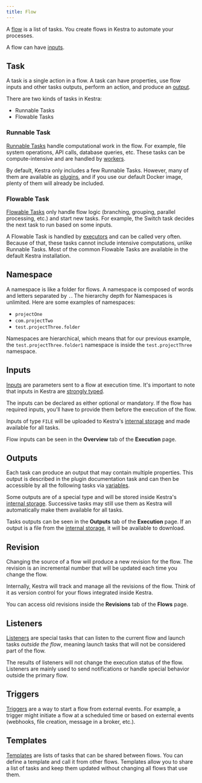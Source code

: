 ```yaml
---
title: Flow
---
```


A [flow](../04.developer-guide/01.flow.md) is a list of tasks. You create flows in Kestra to automate your processes.

A flow can have [inputs](#inputs).


## Task

A task is a single action in a flow. A task can have properties, use flow inputs and other tasks outputs, perform an action, and produce an [output](#outputs).

There are two kinds of tasks in Kestra:
- Runnable Tasks
- Flowable Tasks


### Runnable Task

[Runnable Tasks](../04.developer-guide/02.tasks.md#runnable-tasks) handle computational work in the flow. For example, file system operations, API calls, database queries, etc. These tasks can be compute-intensive and are handled by [workers](../06.architecture.md#worker).

By default, Kestra only includes a few Runnable Tasks. However, many of them are available as [plugins](../../plugins/index.md), and if you use our default Docker image, plenty of them will already be included.


### Flowable Task

[Flowable Tasks](../04.developer-guide/02.tasks.md#flowable-tasks) only handle flow logic (branching, grouping, parallel processing, etc.) and start new tasks. For example, the Switch task decides the next task to run based on some inputs.

A Flowable Task is handled by [executors](../06.architecture.md#executor) and can be called very often. Because of that, these tasks cannot include intensive computations, unlike Runnable Tasks. Most of the common Flowable Tasks are available in the default Kestra installation.


## Namespace

A namespace is like a folder for flows. A namespace is composed of words and letters separated by `.`. The hierarchy depth for Namespaces is unlimited. Here are some examples of namespaces:
- `projectOne`
- `com.projectTwo`
- `test.projectThree.folder`

Namespaces are hierarchical, which means that for our previous example, the `test.projectThree.folder1` namespace is inside the `test.projectThree` namespace.


## Inputs

[Inputs](../04.developer-guide/04.inputs.md) are parameters sent to a flow at execution time. It's important to note that inputs in Kestra are [strongly typed](../04.developer-guide/04.inputs.md#input-types).

The inputs can be declared as either optional or mandatory. If the flow has required inputs, you'll have to provide them before the execution of the flow.

Inputs of type `FILE` will be uploaded to Kestra's [internal storage](../06.architecture.md#the-internal-storage) and made available for all tasks.

Flow inputs can be seen in the **Overview** tab of the **Execution** page.

## Outputs

Each task can produce an output that may contain multiple properties. This output is described in the plugin documentation task and can then be accessible by all the following tasks via [variables](../04.developer-guide/03.variables/02.basic-usage.md).

Some outputs are of a special type and will be stored inside Kestra's [internal storage](../06.architecture.md#the-internal-storage). Successive tasks may still use them as Kestra will automatically make them available for all tasks.

Tasks outputs can be seen in the **Outputs** tab of the **Execution** page. If an output is a file from the [internal storage](../06.architecture.md#the-internal-storage), it will be available to download.


## Revision

Changing the source of a flow will produce a new revision for the flow. The revision is an incremental number that will be updated each time you change the flow.

Internally, Kestra will track and manage all the revisions of the flow. Think of it as version control for your flows integrated inside Kestra.

You can access old revisions inside the **Revisions** tab of the **Flows** page.


## Listeners

[Listeners](../04.developer-guide/10.listeners.md) are special tasks that can listen to the current flow and launch tasks *outside the flow*, meaning launch tasks that will not be considered part of the flow.

The results of listeners will not change the execution status of the flow. Listeners are mainly used to send notifications or handle special behavior outside the primary flow.


## Triggers

[Triggers](../04.developer-guide/08.triggers/index.md) are a way to start a flow from external events. For example, a trigger might initiate a flow at a scheduled time or based on external events (webhooks, file creation, message in a broker, etc.).


## Templates

[Templates](../04.developer-guide/09.templates.md) are lists of tasks that can be shared between flows. You can define a template and call it from other flows. Templates allow you to share a list of tasks and keep them updated without changing all flows that use them.
